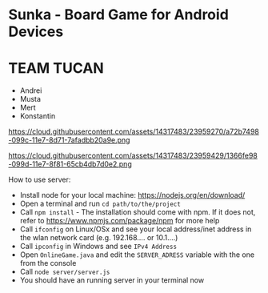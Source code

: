 # Sunka - Board Game for Android Devices


# TEAM TUCAN 


* Andrei
* Musta
* Mert
* Konstantin

https://cloud.githubusercontent.com/assets/14317483/23959270/a72b7498-099c-11e7-8d71-7afadbb20a9e.png

https://cloud.githubusercontent.com/assets/14317483/23959429/1366fe98-099d-11e7-8f81-65cb4db7d0e2.png

How to use server:

* Install node for your local machine: https://nodejs.org/en/download/
* Open a terminal and run `cd path/to/the/project`
* Call `npm install` - The installation should come with npm. If it does not, refer to https://www.npmjs.com/package/npm for more help
* Call `ifconfig` on Linux/OSx and see your local address/inet address in the wlan network card (e.g. 192.168.... or 10.1....)
* Call `ipconfig` in Windows and see `IPv4 Address`
* Open `OnlineGame.java` and edit the `SERVER_ADRESS` variable with the one from the console
* Call `node server/server.js`
* You should have an running server in your terminal now


